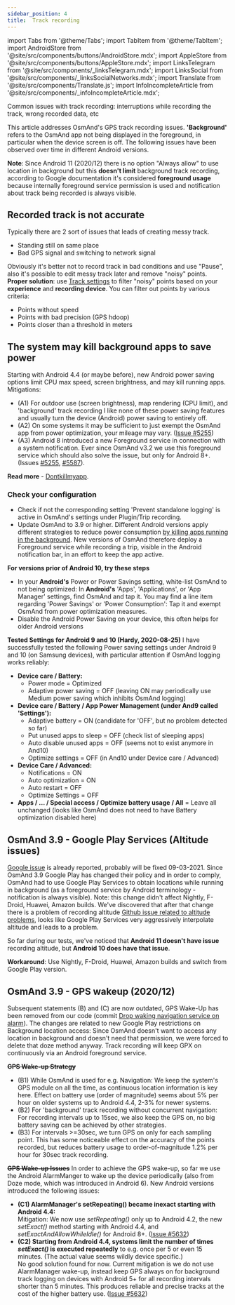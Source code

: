 ```yaml
---
sidebar_position: 4
title:  Track recording
---
```


import Tabs from '@theme/Tabs';
import TabItem from '@theme/TabItem';
import AndroidStore from '@site/src/components/buttons/AndroidStore.mdx';
import AppleStore from '@site/src/components/buttons/AppleStore.mdx';
import LinksTelegram from '@site/src/components/_linksTelegram.mdx';
import LinksSocial from '@site/src/components/_linksSocialNetworks.mdx';
import Translate from '@site/src/components/Translate.js';
import InfoIncompleteArticle from '@site/src/components/_infoIncompleteArticle.mdx';

<InfoIncompleteArticle/>

Common issues with track recording: interruptions while recording the track, wrong recorded data, etc

This article addresses OsmAnd's GPS track recording issues. **'Background'** refers to the OsmAnd app not being displayed in the foreground, in particular when the device screen is off.
The following issues have been observed over time in different Android versions.

**Note**: Since Android 11 (2020/12) there is no option "Always allow" to use location in background but this **doesn't limit** background track recording, according to Google documentation it's considered **foreground usage** because internally foreground service permission is used and notification about track being recorded is always visible.


## Recorded track is not accurate

Typically there are 2 sort of issues that leads of creating messy track.
- Standing still on same place 
- Bad GPS signal and switching to network signal

Obviously it's better not to record track in bad conditions and use "Pause", also it's possible to edit messy track later and remove "noisy" points. 
**Proper solution**: use [Track settings](../plugins/trip-recording.md) to filter "noisy" points based on your **experience** and **recording device**. You can filter out points by various criteria: 
- Points without speed
- Points with bad precision (GPS hdoop)
- Points closer than a threshold in meters

## The system may kill background apps to save power
Starting with Android 4.4 (or maybe before), new Android power saving options limit CPU max speed, screen brightness, and may kill running apps. Mitigations:
- (A1) For outdoor use (screen brightness), map rendering (CPU limit), and 'background' track recording I like none of these power saving features and usually turn the device (Android) power saving to entirely off.
- (A2) On some systems it may be sufficient to just exempt the OsmAnd app from power optimization, your mileage may vary. ([Issue \#5255](https://github.com/osmandapp/Osmand/issues/5255))
- (A3) Android 8 introduced a new Foreground service in connection with a system notification. Ever since OsmAnd v3.2 we use this foreground service which should also solve the issue, but only for Android 8+. (Issues [\#5255](https://github.com/osmandapp/Osmand/issues/5255), [\#5587](https://github.com/osmandapp/Osmand/issues/5587)). 

**Read more** - [Dontkillmyapp](https://dontkillmyapp.com/).

### Check your configuration
* Check if not the corresponding setting 'Prevent standalone logging' is active in OsmAnd's settings under Plugin/Trip recording.
* Update OsmAnd to 3.9 or higher. Different Android versions apply different strategies to reduce power consumption [by killing apps running in the background](https://dontkillmyapp.com/). New versions of OsmAnd therefore deploy a Foreground service while recording a trip, visible in the Android notification bar, in an effort to keep the app active.

**For versions prior of Android 10, try these steps**
* In your **Android's** Power or Power Savings setting, white-list OsmAnd to not being optimized: In **Android's** 'Apps', 'Applications', or 'App Manager' settings, find OsmAnd and tap it. You may find a line item regarding 'Power Savings' or 'Power Consumption': Tap it and exempt OsmAnd from power optimization measures.
* Disable the Android Power Saving on your device, this often helps for older Android versions

**Tested Settings for Android 9 and 10 (Hardy, 2020-08-25)**
I have successfully tested the following Power saving settings under Android 9 and 10 (on Samsung devices), with particular attention if OsmAnd logging works reliably:

* **Device care / Battery:**
  * Power mode = Optimized
  * Adaptive power saving = OFF (leaving ON may periodically use Medium power saving which inhibits OsmAnd logging)
* **Device care / Battery / App Power Management (under And9 called 'Settings'):**
  * Adaptive battery = ON (candidate for 'OFF', but no problem detected so far)
  * Put unused apps to sleep = OFF (check list of sleeping apps)
  * Auto disable unused apps = OFF (seems not to exist anymore in And10)
  * Optimize settings = OFF (in And10 under Device care / Advanced)
* **Device Care / Advanced:**
  * Notifications = ON
  * Auto optimization = ON
  * Auto restart = OFF
  * Optimize Settings = OFF
* **Apps / ... / Special access / Optimize battery usage / All** = Leave all unchanged (looks like OsmAnd does not need to have Battery optimization disabled here)


## OsmAnd 3.9 - Google Play Services (Altitude issues)
[Google issue](https://issuetracker.google.com/issues/180218747) is already reported, probably will be fixed 09-03-2021.
Since OsmAnd 3.9 Google Play has changed their policy and in order to comply, OsmAnd had to use Google Play Services to obtain locations while running in background (as a foreground service by Android terminology - notification is always visible). Note: this change didn't affect Nightly, F-Droid, Huawei, Amazon builds. 
We've discovered that after that change there is a problem of recording altitude [Github issue related to altitude problems](https://github.com/osmandapp/OsmAnd/issues/10864), looks like Google Play Services very aggressively interpolate altitude and leads to a problem.

So far during our tests, we've noticed that **Android 11 doesn't have issue** recording altitude, but **Android 10 does have that issue**.

**Workaround**:  Use Nightly, F-Droid, Huawei, Amazon builds and switch from Google Play version. 


## OsmAnd 3.9 - GPS wakeup (2020/12)
Subsequent statements (B) and (C) are now outdated, GPS Wake-Up has been removed from our code (commit [Drop waking navigation service on alarm](https://github.com/osmandapp/OsmAnd/commit/950a9cc8f8660b3f3d750391ddc1429d5dc38b34)). The changes are related to new Google Play restrictions on Background location access: Since OsmAnd doesn't want to access any location in background and doesn't need that permission, we were forced to delete that doze method anyway.
Track recording will keep GPX on continuously via an Android foreground service. 

**<del> GPS Wake-up Strategy</del>**
- (B1) While OsmAnd is used for e.g. Navigation: We keep the system's GPS module on all the time, as continuous location information is key here. Effect on battery use (order of magnitude) seems about 5% per hour on older systems up to Android 4.4, 2-3% for newer systems.
- (B2) For 'background' track recording without concurrent navigation: For recording intervals up to 15sec, we also keep the GPS on, no big battery saving can be achieved by other strategies.
- (B3) For intervals \>=30sec, we turn GPS on only for each sampling point. This has some noticeable effect on the accuracy of the points recorded, but reduces battery usage to order-of-magnitude 1.2% per hour for 30sec track recording.

**<del> GPS Wake-up Issues</del>**
In order to achieve the GPS wake-up, so far we use the Android AlarmManger to wake up the device periodically (also from Doze mode, which was introduced in Android 6). New Android versions introduced the following issues:
- **(C1) AlarmManager's setRepeating() became inexact starting with Android 4.4:**  
Mitigation: We now use *setRepeating()* only up to Android 4.2, the new *setExact()* method starting with Android 4.4, and *setExactAndAllowWhileIdle()* for Android 8+. ([Issue \#5632](https://github.com/osmandapp/Osmand/issues/5632))
- **(C2) Starting from Android 4.4, systems limit the number of times *setExact()* is executed repeatedly** to e.g. once per 5 or even 15 minutes. (The actual value seems wildly device specific.)  
No good solution found for now. Current mitigation is we do not use AlarmManager wake-up, instead keep GPS always on for background track logging on devices with Android 5+ for all recording intervals shorter than 5 minutes. This produces reliable and precise tracks at the cost of the higher battery use. ([Issue \#5632](https://github.com/osmandapp/Osmand/issues/5632))

